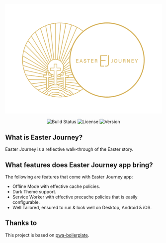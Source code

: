 <p align="center">
    <img
      width="512px"
      alt="Easter Journey"
      src="public/assets/EJ_bLogo_512x360.png"
    />
</div>
<p align="center">
    <img alt="Build Status" src="https://github.com/bethbapchurch/easter-journey/workflows/Build/badge.svg">
    <img alt="License" src="https://img.shields.io/github/license/bethbapchurch/easter-journey?label=License">
    <img alt="Version" src="https://img.shields.io/github/package-json/v/bethbapchurch/easter-journey?label=Version">
</p>

## What is Easter Journey?

Easter Journey is a reflective walk-through of the Easter story.

## What features does Easter Journey app bring?

The following are features that come with Easter Journey app:
- Offline Mode with effective cache policies.
- Dark Theme support.
- Service Worker with effective precache policies that is easily configurable.
- Well Tailored, ensured to run & look well on Desktop, Android & iOS.

## Thanks to

This project is based on [pwa-boilerplate](https://github.com/Tomburgs/pwa-boilerplate).
